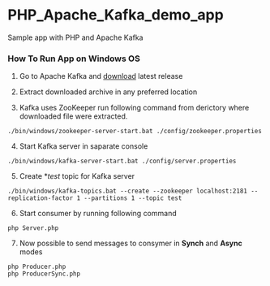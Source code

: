 # PHP_Apache_Kafka_demo_app
Sample app with PHP and Apache Kafka

### How To Run App on Windows OS

1) Go to Apache Kafka and [download](https://kafka.apache.org/downloads) latest release

2) Extract downloaded archive in any preferred location

3) Kafka uses ZooKeeper run following command from derictory where downloaded file were extracted.
```
./bin/windows/zookeeper-server-start.bat ./config/zookeeper.properties
```

4) Start Kafka server in saparate console
```
./bin/windows/kafka-server-start.bat ./config/server.properties
```
5) Create **test* topic for Kafka server
```
./bin/windows/kafka-topics.bat --create --zookeeper localhost:2181 --replication-factor 1 --partitions 1 --topic test
```

6) Start consumer by running following command
```
php Server.php
```

7) Now possible to send messages to consymer in **Synch** and **Async** modes
```
php Producer.php
php ProducerSync.php
```
